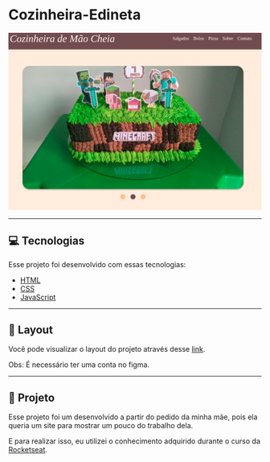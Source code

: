 # Cozinheira-Edineta

![Página Principal](./.github/Pagina-Principal.png)

---

## 💻 **Tecnologias**

Esse projeto foi desenvolvido com essas tecnologias:

- [HTML](https://developer.mozilla.org/pt-BR/docs/Web/HTML)
- [CSS](https://developer.mozilla.org/pt-BR/docs/Web/CSS)
- [JavaScript](https://developer.mozilla.org/pt-BR/docs/Web/JavaScript)

---

## 🎨 **Layout**

Você pode visualizar o layout do projeto através desse [link](https://www.figma.com/file/529FzegqtZnR1f0R0ZMoMs/boloshow?node-id=0%3A1).

Obs: É necessário ter uma conta no figma.

---

## 🚀 **Projeto**

Esse projeto foi um desenvolvido a partir do pedido da minha mãe, pois ela queria um site para mostrar um pouco do trabalho dela.

E para realizar isso, eu utilizei o conhecimento adquirido durante o curso da [Rocketseat](https://app.rocketseat.com.br/discover).
